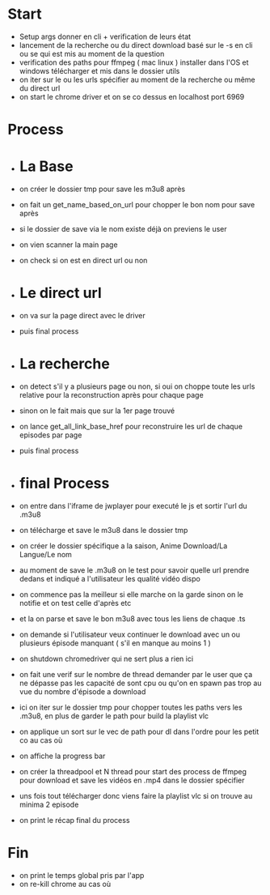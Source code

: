 # Start
- Setup args donner en cli + verification de leurs état 
- lancement de la recherche ou du direct download basé sur le -s en cli ou se qui est mis au moment de la question
- verification des paths pour ffmpeg ( mac linux ) installer dans l'OS et windows télécharger et mis dans le dossier utils
- on iter sur le ou les urls spécifier au moment de la recherche ou même du direct url 
- on start le chrome driver et on se co dessus en localhost port 6969

# Process
- # La Base
- on créer le dossier tmp pour save les m3u8 après
- on fait un get_name_based_on_url pour chopper le bon nom pour save après
- si le dossier de save via le nom existe déjà on previens le user
- on vien scanner la main page
- on check si on est en direct url ou non

- # Le direct url
- on va sur la page direct avec le driver
- puis final process

- # La recherche
- on detect s'il y a plusieurs page ou non, si oui on choppe toute les urls relative pour la reconstruction après pour chaque page
- sinon on le fait mais que sur la 1er page trouvé
- on lance get_all_link_base_href pour reconstruire les url de chaque episodes par page 
- puis final process


- # final Process
- on entre dans l'iframe de jwplayer pour executé le js et sortir l'url du .m3u8
- on télécharge et save le m3u8 dans le dossier tmp
- on créer le dossier spécifique a la saison, Anime Download/La Langue/Le nom
- au moment de save le .m3u8 on le test pour savoir quelle url prendre dedans et indiqué a l'utilisateur les qualité vidéo dispo
- on commence pas la meilleur si elle marche on la garde sinon on le notifie et on test celle d'après etc
- et la on parse et save le bon m3u8 avec tous les liens de chaque .ts 
- on demande si l'utilisateur veux continuer le download avec un ou plusieurs épisode manquant ( s'il en manque au moins 1 )
- on shutdown chromedriver qui ne sert plus a rien ici
- on fait une verif sur le nombre de thread demander par le user que ça ne dépasse pas les capacité de sont cpu ou qu'on en spawn pas trop au vue du nombre d'épisode a download
- ici on iter sur le dossier tmp pour chopper toutes les paths vers les .m3u8, en plus de garder le path pour build la playlist vlc 
- on applique un sort sur le vec de path pour dl dans l'ordre pour les petit co au cas où
- on affiche la progress bar 
- on créer la threadpool et N thread pour start des process de ffmpeg pour download et save les vidéos en .mp4 dans le dossier spécifier
- uns fois tout télécharger donc viens faire la playlist vlc si on trouve au minima 2 episode
- on print le récap final du process

# Fin
- on print le temps global pris par l'app
- on re-kill chrome au cas où 